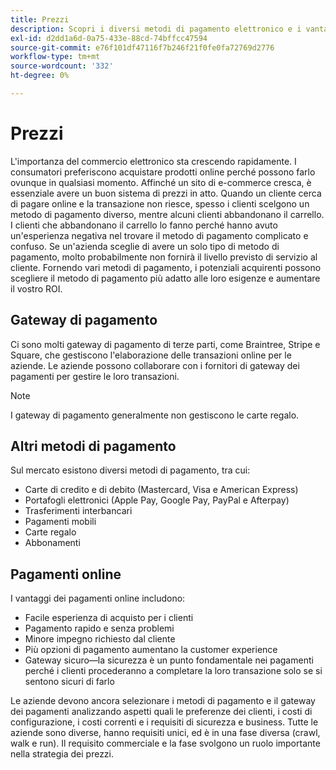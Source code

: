```yaml
---
title: Prezzi
description: Scopri i diversi metodi di pagamento elettronico e i vantaggi dei pagamenti online in generale.
exl-id: d2dd1a6d-0a75-433e-88cd-74bffcc47594
source-git-commit: e76f101df47116f7b246f21f0fe0fa72769d2776
workflow-type: tm+mt
source-wordcount: '332'
ht-degree: 0%

---
```


# Prezzi

L&#39;importanza del commercio elettronico sta crescendo rapidamente. I consumatori preferiscono acquistare prodotti online perché possono farlo ovunque in qualsiasi momento. Affinché un sito di e-commerce cresca, è essenziale avere un buon sistema di prezzi in atto. Quando un cliente cerca di pagare online e la transazione non riesce, spesso i clienti scelgono un metodo di pagamento diverso, mentre alcuni clienti abbandonano il carrello. I clienti che abbandonano il carrello lo fanno perché hanno avuto un&#39;esperienza negativa nel trovare il metodo di pagamento complicato e confuso. Se un&#39;azienda sceglie di avere un solo tipo di metodo di pagamento, molto probabilmente non fornirà il livello previsto di servizio al cliente. Fornendo vari metodi di pagamento, i potenziali acquirenti possono scegliere il metodo di pagamento più adatto alle loro esigenze e aumentare il vostro ROI.

## Gateway di pagamento

Ci sono molti gateway di pagamento di terze parti, come Braintree, Stripe e Square, che gestiscono l&#39;elaborazione delle transazioni online per le aziende. Le aziende possono collaborare con i fornitori di gateway dei pagamenti per gestire le loro transazioni.

>[!NOTE]
>
>I gateway di pagamento generalmente non gestiscono le carte regalo.

## Altri metodi di pagamento

Sul mercato esistono diversi metodi di pagamento, tra cui:

- Carte di credito e di debito (Mastercard, Visa e American Express)
- Portafogli elettronici (Apple Pay, Google Pay, PayPal e Afterpay)
- Trasferimenti interbancari
- Pagamenti mobili
- Carte regalo
- Abbonamenti

## Pagamenti online

I vantaggi dei pagamenti online includono:

- Facile esperienza di acquisto per i clienti
- Pagamento rapido e senza problemi
- Minore impegno richiesto dal cliente
- Più opzioni di pagamento aumentano la customer experience
- Gateway sicuro—la sicurezza è un punto fondamentale nei pagamenti perché i clienti procederanno a completare la loro transazione solo se si sentono sicuri di farlo

Le aziende devono ancora selezionare i metodi di pagamento e il gateway dei pagamenti analizzando aspetti quali le preferenze dei clienti, i costi di configurazione, i costi correnti e i requisiti di sicurezza e business. Tutte le aziende sono diverse, hanno requisiti unici, ed è in una fase diversa (crawl, walk e run). Il requisito commerciale e la fase svolgono un ruolo importante nella strategia dei prezzi.
